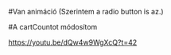 #Van animáció (Szerintem a radio button is az.)


#A cartCountot módosítom

https://youtu.be/dQw4w9WgXcQ?t=42
